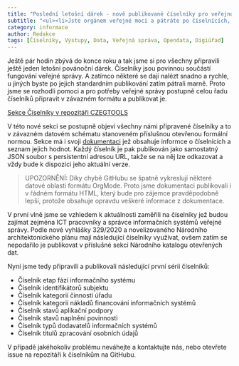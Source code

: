 ```yaml
---
title: "Poslední letošní dárek - nově publikované číselníky pro veřejnou správu"
subtitle: "<ul><li>Jste orgánem veřejné moci a pátráte po číselnících, které musíte používat?<li>Celou řadu jich najdete třeba v Národním katalogu otevřených dat, nebo v Registru práv a povinností.<li>Jsou zde ale poněkud nově definované číselníky, které zatím moc nenajdete. A s tím jsme se rozhodli pomoci.</ul>"
category: informace
author: Redakce
tags: [Číselníky, Výstupy, Data, Veřejná správa, Opendata, Digiúřad]
---
```


Ještě pár hodin zbývá do konce roku a tak jsme si pro všechny připravili ještě jeden letošní povánoční dárek. Číselníky jsou povinnou součástí fungování veřejné správy. A zatímco některé se dají nalézt snadno a rychle, u jiných byste po jejich standardním publikování zatím pátrali marně. Proto jsme se rozhodli pomoci a pro potřeby veřejné správy postupně celou řadu číselníků připravit v závazném formátu a publikovat je.


[Sekce Číselníky v repozitáři CZEGTOOLS](https://github.com/OPENCZEG/czeg_tools/tree/master/valuelists)

V této nové sekci se postupně objeví všechny námi připravené číselníky a to v závazném datovém schématu stanoveném příslušnou otevřenou formální normou. Sekce má i svoji [dokumentaci](https://github.com/OPENCZEG/czeg_tools/blob/master/valuelists/dokumentace.org) jež obsahuje informce o číselnících a seznam jejich hodnot. Každý číselník je pak publikován jako samostatný JSON soubor s persistentní adresou URL, takže se na něj lze odkazovat a vždy bude k dispozici jeho aktuální verze.

> UPOZORNĚNÍ: Díky chybě GitHubu se špatně vykreslují některé datové oblasti formátu OrgMode. Proto jsme dokumentaci publikovali i v řádném formátu HTML, který bude pro zájemce pravděpodobně lepší, protože obsahuje opravdu veškeré informace z dokumentace.

V první vlně jsme se vzhledem k aktuálnosti zaměřili na číselníky jež budou zajímat zejména ICT pracovníky a správce informačních systémů veřejné správy. Podle nové vyhlášky 329/2020 a novelizovaného Národního architektonického plánu mají následující číselníky využívat, ovšem zatím se nepodařilo je publikovat v příslušné sekci Národního katalogu otevřených dat. 

Nyní jsme tedy připravili a publikovali následující první sérii číselníků:

* Číselník etap fází informačního systému
* Číselník identifikátorů subjektu
* Číselník kategorií činností úřadu
* Číselník kategorií nákladů financování informačních systémů
* Číselník stavů aplikační podpory
* Číselník stavů naplnění povinnosti
* Číselník typů dodavatelů informačních systémů
* Číselník titulů zpracování osobních údajů

V případě jakéhokoliv problému neváhejte a kontaktujte nás, nebo otevřete issue na repozitáři k číselníkům na GitHubu.